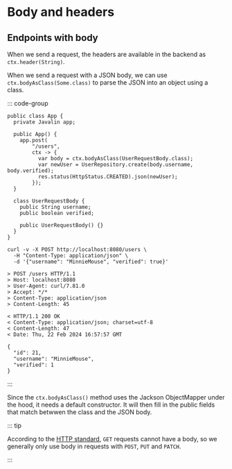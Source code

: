 # Body and headers

## Endpoints with body

When we send a request, the headers are available in the backend as `ctx.header(String)`.

When we send a request with a JSON body, we can use `ctx.bodyAsClass(Some.class)` to parse the JSON into an object using a class.

::: code-group

```java{8-10,13-18} [server]
public class App {
  private Javalin app;

  public App() {
    app.post(
        "/users",
        ctx -> {
          var body = ctx.bodyAsClass(UserRequestBody.class);
          var newUser = UserRepository.create(body.username, body.verified);
          res.status(HttpStatus.CREATED).json(newUser);
        });
  }

  class UserRequestBody {
    public String username;
    public boolean verified;

    public UserRequestBody() {}
  }
}
```

```bash{3} [client]
curl -v -X POST http://localhost:8080/users \
  -H "Content-Type: application/json" \
  -d '{"username": "MinnieMouse", "verified": true}'

> POST /users HTTP/1.1
> Host: localhost:8080
> User-Agent: curl/7.81.0
> Accept: */*
> Content-Type: application/json
> Content-Length: 45

< HTTP/1.1 200 OK
< Content-Type: application/json; charset=utf-8
< Content-Length: 47
< Date: Thu, 22 Feb 2024 16:57:57 GMT

{
  "id": 21,
  "username": "MinnieMouse",
  "verified": 1
}

```

:::

Since the `ctx.bodyAsClass()` method uses the Jackson ObjectMapper under the hood, it needs a default constructor. It will then fill in the public fields that match betwwen the class and the JSON body.

::: tip

According to the
[HTTP standard](https://www.rfc-editor.org/rfc/rfc9110.html#name-terminology-and-core-concep),
`GET` requests cannot have a body, so we generally only use body in requests
with `POST`, `PUT` and `PATCH`.

:::
